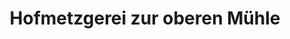 ---
title: "Hofmetzgerei zur oberen Mühle"
url: /herrsching-am-ammersee/hofmetzgerei-zur-oberen-muehle/
shop: Metzgerei
---